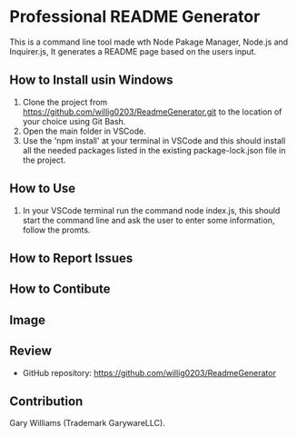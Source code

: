 # Professional README Generator

This is a command line tool made wth Node Pakage Manager, Node.js and Inquirer.js, It generates a README page based on the users input.

## How to Install usin Windows
1) Clone the project from https://github.com/willig0203/ReadmeGenerator.git to the location of your choice using Git Bash.
2) Open the main folder in VSCode.
3) Use the 'npm install' at your terminal in VSCode and this should install all the needed packages listed in the existing package-lock.json file in the project.

## How to Use 
1) In your VSCode terminal run the command node index.js, this should start the command line and ask the user to enter some information, follow the promts.




## How to Report Issues

## How to Contibute


## Image

<!-- ![Screenshot of main application](./images/Screenshot.jpg) -->


## Review

* GitHub repository: https://github.com/willig0203/ReadmeGenerator


## Contribution

Gary Williams (Trademark GarywareLLC).